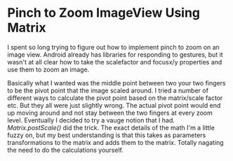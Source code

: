 # Pinch to Zoom ImageView Using Matrix
I spent so long trying to figure out how to implement pinch to zoom on an image view. Android already has libraries for responding to gestures, but it wasn't at all clear how to take the scalefactor and focusx/y properties and use them to zoom an image.

Basically what I wanted was the middle point between two your two fingers to be the pivot point that the image scaled around. I tried a number of different ways to calculate the pivot point based on the matrix/scale factor etc. But they all were just slightly wrong. The actual pivot point would end up moving around and not stay between the two fingers at every zoom level. Eventually I decided to try a vauge notion that I had. *Matrix.postScale()* did the trick. The exact details of the math I'm a little fuzzy on, but my best understanding is that this takes as parameters transformations to the matrix and adds them to the matrix. Totally nagating the need to do the calculations yourself. 
